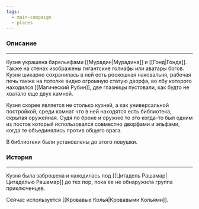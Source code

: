 ```yaml
---
tags:
  - main-campaign
  - places
---
```

### Описание
---
Кузня украшена барельефами [[Мурадин|Мурадина]] и [[Гонд|Гонда]]. Также на стенах изображены гигантские голиафы или аватары богов. Кузня шикарно сохранилась в ней есть роскошная наковальня, рабочая печь также на потолке видно огромную статую дворфа, во лбу которого находился [[Магический Рубин]], две глазницы пустовали, как будто не хватало еще двух камней.

Кузня скорее является не столько кузней, а как универсальной постройкой, среди комнат что в ней находятся есть библиотека, скрытая оружейная. Судя по броне и оружию то это когда-то был одним из постов который использовался совместно дворфами и эльфами, когда те объединялись против общего врага. 

В библиотеки были установлены до этого ловушки.

### История
---
Кузня была заброшена и находилась под [[Цитадель Рашамар|Цитаделью Рашамар]] до тех пор, пока ее не обнаружила группа приключенцев.

Сейчас используется [[Кровавые Колья|Кровавыми Кольями]].